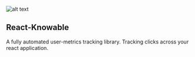 ![alt text](https://github.com/corlogixco/react-knowable/blob/main/docs/reactknowable.png?raw=true)

## React-Knowable
A fully automated user-metrics tracking library. Tracking clicks across your react application.